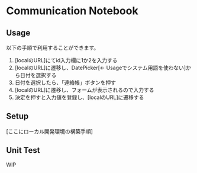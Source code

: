 # Communication Notebook

## Usage

以下の手順で利用することができます。

1. [localのURL]にてid入力欄に1か2を入力する
2. [localのURL]に遷移し、DatePicker[<- Usageでシステム用語を使わない]から日付を選択する
3. 日付を選択したら、「連絡帳」ボタンを押す
4. [localのURL]に遷移し、フォームが表示されるので入力する
5. 決定を押すと入力値を登録し、[localのURL]に遷移する

## Setup

[ここにローカル開発環境の構築手順]

## Unit Test

WIP
